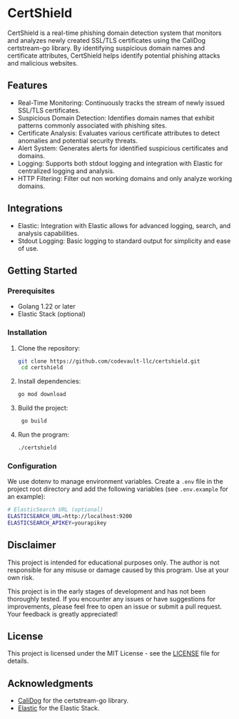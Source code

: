 # CertShield

CertShield is a real-time phishing domain detection system that monitors and analyzes newly created SSL/TLS certificates using the CaliDog certstream-go library. By identifying suspicious domain names and certificate attributes, CertShield helps identify potential phishing attacks and malicious websites.

## Features

- Real-Time Monitoring: Continuously tracks the stream of newly issued SSL/TLS certificates.
- Suspicious Domain Detection: Identifies domain names that exhibit patterns commonly associated with phishing sites.
- Certificate Analysis: Evaluates various certificate attributes to detect anomalies and potential security threats.
- Alert System: Generates alerts for identified suspicious certificates and domains.
- Logging: Supports both stdout logging and integration with Elastic for centralized logging and analysis.
- HTTP Filtering: Filter out non working domains and only analyze working domains.

## Integrations

- Elastic: Integration with Elastic allows for advanced logging, search, and analysis capabilities.
- Stdout Logging: Basic logging to standard output for simplicity and ease of use.

## Getting Started

### Prerequisites

- Golang 1.22 or later
- Elastic Stack (optional)

### Installation

1. Clone the repository:
   ```bash
   git clone https://github.com/codevault-llc/certshield.git
    cd certshield
   ```
2. Install dependencies:
   ```bash
   go mod download
   ```
3. Build the project:
   ```bash
    go build
   ```
4. Run the program:
   ```bash
   ./certshield
   ```

### Configuration

We use dotenv to manage environment variables. Create a `.env` file in the project root directory and add the following variables (see `.env.example` for an example):

```bash
# ElasticSearch URL (optional)
ELASTICSEARCH_URL=http://localhost:9200
ELASTICSEARCH_APIKEY=yourapikey
```

## Disclaimer

This project is intended for educational purposes only. The author is not responsible for any misuse or damage caused by this program. Use at your own risk.

This project is in the early stages of development and has not been thoroughly tested. If you encounter any issues or have suggestions for improvements, please feel free to open an issue or submit a pull request. Your feedback is greatly appreciated!

## License

This project is licensed under the MIT License - see the [LICENSE](LICENSE) file for details.

## Acknowledgments

- [CaliDog](https://certstream.calidog.io/) for the certstream-go library.
- [Elastic](https://www.elastic.co/) for the Elastic Stack.
